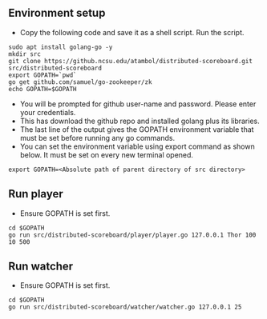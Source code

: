 ## Environment setup
* Copy the following code and save it as a shell script. Run the script.
```
sudo apt install golang-go -y
mkdir src
git clone https://github.ncsu.edu/atambol/distributed-scoreboard.git src/distributed-scoreboard
export GOPATH=`pwd`
go get github.com/samuel/go-zookeeper/zk
echo GOPATH=$GOPATH
```
* You will be prompted for github user-name and password. Please enter your credentials.
* This has download the github repo and installed golang plus its libraries. 
* The last line of the output gives the GOPATH environment variable that must be set before running any go commands.
* You can set the environment variable using export command as shown below. It must be set on every new terminal opened.

```export GOPATH=<Absolute path of parent directory of src directory>```

## Run player
* Ensure GOPATH is set first.
```   
cd $GOPATH
go run src/distributed-scoreboard/player/player.go 127.0.0.1 Thor 100 10 500
```

## Run watcher
* Ensure GOPATH is set first.
```
cd $GOPATH
go run src/distributed-scoreboard/watcher/watcher.go 127.0.0.1 25
```
